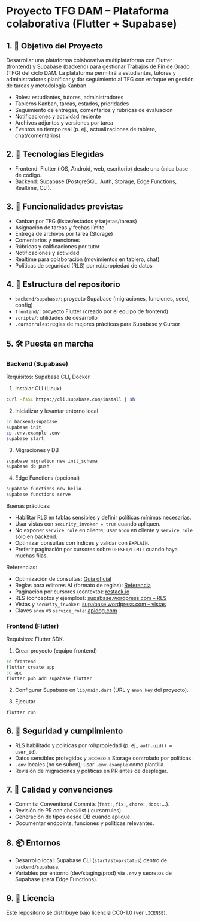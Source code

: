# Proyecto TFG DAM – Plataforma colaborativa (Flutter + Supabase)

## 1. 🎯 Objetivo del Proyecto
Desarrollar una plataforma colaborativa multiplataforma con Flutter (frontend) y Supabase (backend) para gestionar Trabajos de Fin de Grado (TFG) del ciclo DAM. La plataforma permitirá a estudiantes, tutores y administradores planificar y dar seguimiento al TFG con enfoque en gestión de tareas y metodología Kanban.

- Roles: estudiantes, tutores, administradores
- Tableros Kanban, tareas, estados, prioridades
- Seguimiento de entregas, comentarios y rúbricas de evaluación
- Notificaciones y actividad reciente
- Archivos adjuntos y versiones por tarea
- Eventos en tiempo real (p. ej., actualizaciones de tablero, chat/comentarios)

## 2. 🧱 Tecnologías Elegidas
- Frontend: Flutter (iOS, Android, web, escritorio) desde una única base de código.
- Backend: Supabase (PostgreSQL, Auth, Storage, Edge Functions, Realtime, CLI).

## 3. 🚀 Funcionalidades previstas
- Kanban por TFG (listas/estados y tarjetas/tareas)
- Asignación de tareas y fechas límite
- Entrega de archivos por tarea (Storage)
- Comentarios y menciones
- Rúbricas y calificaciones por tutor
- Notificaciones y actividad
- Realtime para colaboración (movimientos en tablero, chat)
- Políticas de seguridad (RLS) por rol/propiedad de datos

## 4. 📁 Estructura del repositorio
- `backend/supabase/`: proyecto Supabase (migraciones, funciones, seed, config)
- `frontend/`: proyecto Flutter (creado por el equipo de frontend)
- `scripts/`: utilidades de desarrollo
- `.cursorrules`: reglas de mejores prácticas para Supabase y Cursor

## 5. 🛠️ Puesta en marcha

### Backend (Supabase)
Requisitos: Supabase CLI, Docker.

1) Instalar CLI (Linux)
```bash
curl -fsSL https://cli.supabase.com/install | sh
```

2) Inicializar y levantar entorno local
```bash
cd backend/supabase
supabase init
cp .env.example .env
supabase start
```

3) Migraciones y DB
```bash
supabase migration new init_schema
supabase db push
```

4) Edge Functions (opcional)
```bash
supabase functions new hello
supabase functions serve
```

Buenas prácticas:
- Habilitar RLS en tablas sensibles y definir políticas mínimas necesarias.
- Usar vistas con `security_invoker = true` cuando apliquen.
- No exponer `service_role` en cliente; usar `anon` en cliente y `service_role` sólo en backend.
- Optimizar consultas con índices y validar con `EXPLAIN`.
- Preferir paginación por cursores sobre `OFFSET/LIMIT` cuando haya muchas filas.

Referencias:
- Optimización de consultas: [Guía oficial](https://supabase.com/docs/guides/database/query-optimization?utm_source=openai)
- Reglas para editores AI (formato de reglas): [Referencia](https://supabase.com/ui/docs/ai-editors-rules/prompts?utm_source=openai)
- Paginación por cursores (contexto): [restack.io](https://www.restack.io/docs/supabase-knowledge-supabase-pagination-guide?utm_source=openai)
- RLS (conceptos y ejemplos): [supabase.wordpress.com – RLS](https://supabase.wordpress.com/2023/05/13/protegiendo-tus-datos-con-rls-como-definir-politicas-de-seguridad-en-supabase/?utm_source=openai)
- Vistas y `security_invoker`: [supabase.wordpress.com – vistas](https://supabase.wordpress.com/2023/05/17/administracion-tablas-y-vistas-en-supabase/?utm_source=openai)
- Claves `anon` vs `service_role`: [apidog.com](https://apidog.com/es/blog/supabase-api-2/?utm_source=openai)

### Frontend (Flutter)
Requisitos: Flutter SDK.

1) Crear proyecto (equipo frontend)
```bash
cd frontend
flutter create app
cd app
flutter pub add supabase_flutter
```

2) Configurar Supabase en `lib/main.dart` (URL y `anon key` del proyecto).

3) Ejecutar
```bash
flutter run
```

## 6. 🔐 Seguridad y cumplimiento
- RLS habilitado y políticas por rol/propiedad (p. ej., `auth.uid() = user_id`).
- Datos sensibles protegidos y acceso a Storage controlado por políticas.
- `.env` locales (no se suben); usar `.env.example` como plantilla.
- Revisión de migraciones y políticas en PR antes de desplegar.

## 7. 🧪 Calidad y convenciones
- Commits: Conventional Commits (`feat:`, `fix:`, `chore:`, `docs:`…).
- Revisión de PR con checklist (.cursorrules).
- Generación de tipos desde DB cuando aplique.
- Documentar endpoints, funciones y políticas relevantes.

## 8. 📦 Entornos
- Desarrollo local: Supabase CLI (`start/stop/status`) dentro de `backend/supabase`.
- Variables por entorno (dev/staging/prod) via `.env` y secretos de Supabase (para Edge Functions).

## 9. 📜 Licencia
Este repositorio se distribuye bajo licencia CC0-1.0 (ver `LICENSE`).